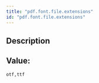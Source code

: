 ```yaml
---
title: "pdf.font.file.extensions"
id: "pdf.font.file.extensions"
---
```

## Description



## Value: 
```
otf,ttf
```